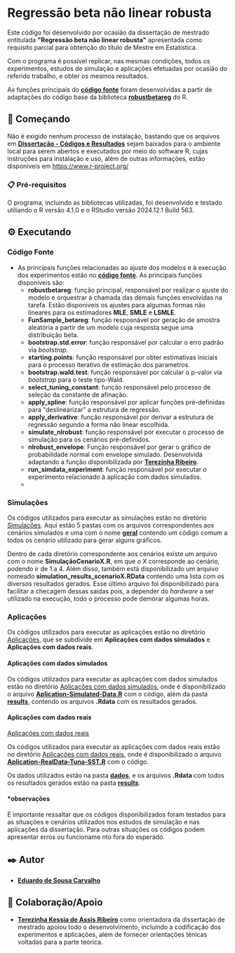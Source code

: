 # Regressão beta não linear robusta

Este código foi desenvolvido por ocasião da dissertação de mestrado entitulada **"Regressão beta não linear robusta"** apresentada como requisito parcial para obtenção do título de Mestre em Estatística. 

Com o programa é possível replicar, nas mesmas condições, todos os experimentos, estudos de simulação e aplicações efetuadas por ocasião do referido trabalho, e obter os mesmos resultados.

As funções principais do **[código fonte](https://github.com/eddusousa/nlrobustbetareg/blob/main/Disserta%C3%A7%C3%A3o%20-%20C%C3%B3digos%20e%20Resultados/SourceCode.R)** foram desenvolvidas a partir de adaptações do código base da biblioteca [**robustbetareg**]( https://cran.r-project.org/web/packages/robustbetareg/index.html) do R.

## 🚀 Começando

Não é exigido nenhum processo de instalação, bastando que os arquivos em **[Dissertação - Códigos e Resultados](https://github.com/eddusousa/nlrobustbetareg/tree/main/Disserta%C3%A7%C3%A3o%20-%20C%C3%B3digos%20e%20Resultados)** sejam baixados para o ambiente local para serem abertos e executados por meio do software R, cujas instruções para instalação e uso, além de outras informações, estão disponíveis em https://www.r-project.org/

### 📋 Pré-requisitos

O programa, incluindo as bibliotecas utilizadas, foi desenvolvido e testado utiliando o R versão 4.1.0 e o RStudio versão 2024.12.1 Build 563.

## ⚙️ Executando

### Código Fonte

* As principais funções relacionadas ao ajuste dos modelos e à execução dos experimentos estão no **[código fonte](https://github.com/eddusousa/nlrobustbetareg/blob/main/Disserta%C3%A7%C3%A3o%20-%20C%C3%B3digos%20e%20Resultados/SourceCode.R)**. As principais funções disponíveis são:
  * **robustbetareg**: função principal, responsável por realizar o ajuste do modelo e orquestrar a chamada das demais funções envolvidas na tarefa. Estão disponiveis os ajustes para algumas formas não lineares para os estimadores **MLE**, **SMLE** e **LSMLE**.
  * **FunSample_betareg**: função resposnável por geração de amostra aleatória a partir de um modelo cuja resposta segue uma distribuição beta. 
  * **bootstrap.std.error**: função responsável por calcular o erro padrão via *bootstrap*.
  * **starting.points**: função responsável por obter estimativas iniciais para o processo iterativo de estimação dos parametros.
  * **bootstrap.wald.test**: função responsável por calcular o p-valor via *bootstrap* para o teste tipo-Wald.
  * **select_tuning_constant**: função responsável pelo processo de seleção da constante de afinação.
  * **apply_spline**: função responsável por aplicar funções pré-definidas para "deslinearizar" a estrutura de regressão.
  * **apply_derivative**: função responsável por derivar a estrutura de regressão segundo a forma não linear escolhida.
  * **simulate_nlrobust**: função responsável por executar o processo de simulação para os cenários pré-definidos.
  * **nlrobust_envelope**: Função responsável por gerar o gráfico de probabilidade normal com envelope simulado. Desenvolvida adaptando a função disponibilizada por **[Terezinha Ribeiro](https://github.com/terezinharibeiro/RobustBetaRegression)**.
  * **run_simdata_experiment**: função responsável por executar o experimento relacionado à aplicação com dados simulados.
  * 

### Simulações

Os códigos utilizados para executar as simulações estão no diretório [Simulações](https://github.com/eddusousa/nlrobustbetareg/tree/main/Disserta%C3%A7%C3%A3o%20-%20C%C3%B3digos%20e%20Resultados/Simula%C3%A7%C3%B5es). Aqui estão 5 pastas com os arquivos correspondentes aos cenários simulados e uma com o nome **[geral](https://github.com/eddusousa/nlrobustbetareg/tree/main/Disserta%C3%A7%C3%A3o%20-%20C%C3%B3digos%20e%20Resultados/Simula%C3%A7%C3%B5es/Geral)** contendo um código comum a todos os cenário utilizado para gerar alguns gráficos.

Dentro de cada diretório correspondente aos cenários existe um arquivo com o nome **SimulaçãoCenarioX.R**, em que o X corresponde ao cenário, podendo ir de 1 a 4. Além disso, também está disponibilizado um arquivo nomeado **simulation_results_scenarioX.RData** contendo uma lista com os diversos resultados gerados. Esse último arquivo foi disponibilizado para facilitar a checagem dessas saídas pois, a depender do *hardware* a ser utilizado na execução, todo o processo pode demorar algumas horas.

### Aplicações

Os códigos utilizados para executar as aplicações estão no diretório [Aplicações](https://github.com/eddusousa/nlrobustbetareg/tree/main/Disserta%C3%A7%C3%A3o%20-%20C%C3%B3digos%20e%20Resultados/Aplica%C3%A7%C3%B5es), que se subdivide em **Aplicações com dados simulados** e **Aplicações com dados reais**.

#### Aplicações com dados simulados

Os códigos utilizados para executar as aplicações com dados simulados estão no diretório [Aplicações com dados simulados](https://github.com/eddusousa/nlrobustbetareg/tree/main/Disserta%C3%A7%C3%A3o%20-%20C%C3%B3digos%20e%20Resultados/Aplica%C3%A7%C3%B5es/Aplica%C3%A7%C3%A3o%20com%20dados%20simulados), onde é disponibilizado o arquivo **[Aplication-Simulated-Data.R](https://github.com/eddusousa/nlrobustbetareg/blob/main/Disserta%C3%A7%C3%A3o%20-%20C%C3%B3digos%20e%20Resultados/Aplica%C3%A7%C3%B5es/Aplica%C3%A7%C3%A3o%20com%20dados%20simulados/Aplication-Simulated-Data.R)** com o código, além da pasta **[results](https://github.com/eddusousa/nlrobustbetareg/tree/main/Disserta%C3%A7%C3%A3o%20-%20C%C3%B3digos%20e%20Resultados/Aplica%C3%A7%C3%B5es/Aplica%C3%A7%C3%A3o%20com%20dados%20simulados/results)**, contendo os arquivos **.Rdata** com os resultados gerados.

#### Aplicações com dados reais

[Aplicações com dados reais](https://github.com/eddusousa/nlrobustbetareg/tree/main/Disserta%C3%A7%C3%A3o%20-%20C%C3%B3digos%20e%20Resultados/Aplica%C3%A7%C3%B5es/Aplica%C3%A7%C3%B5es%20com%20dados%20reais/tuna)

Os códigos utilizados para executar as aplicações com dados reais estão no diretório [Aplicações com dados reais](https://github.com/eddusousa/nlrobustbetareg/tree/main/Disserta%C3%A7%C3%A3o%20-%20C%C3%B3digos%20e%20Resultados/Aplica%C3%A7%C3%B5es/Aplica%C3%A7%C3%B5es%20com%20dados%20reais/tuna), onde é disponibilizado o arquivo **[Aplication-RealData-Tuna-SST.R](https://github.com/eddusousa/nlrobustbetareg/blob/main/Disserta%C3%A7%C3%A3o%20-%20C%C3%B3digos%20e%20Resultados/Aplica%C3%A7%C3%B5es/Aplica%C3%A7%C3%B5es%20com%20dados%20reais/tuna/Aplication-RealData-Tuna-SST.r)** com o código.

Os dados utilizados estão na pasta **[dados](https://github.com/eddusousa/nlrobustbetareg/tree/main/Disserta%C3%A7%C3%A3o%20-%20C%C3%B3digos%20e%20Resultados/Aplica%C3%A7%C3%B5es/Aplica%C3%A7%C3%B5es%20com%20dados%20reais/tuna/dados)**, e os arquivos **.Rdata** com todos os resultados gerados estão na pasta **[results](https://github.com/eddusousa/nlrobustbetareg/tree/main/Disserta%C3%A7%C3%A3o%20-%20C%C3%B3digos%20e%20Resultados/Aplica%C3%A7%C3%B5es/Aplica%C3%A7%C3%B5es%20com%20dados%20reais/tuna/results)**.

#### *observações
É importante ressaltar que os códigos disponibilizados foram testados para as situações e cenários utilizados nos estudos de simulação e nas aplicações da dissertação. Para outras situações os códigos podem apresentar erros ou funcioname nto fora do esperado.

## ✒️ Autor

* **[Eduardo de Sousa Carvalho](https://github.com/eddusousa)**

## 🎁 Colaboração/Apoio

* **[Terezinha Kessia de Assis Ribeiro](https://github.com/terezinharibeiro/)** como orientadora da dissertação de mestrado apoiou todo o desenvolvimento, incluindo a codificação dos experimentos e aplicações, além de fornecer orientações ténicas voltadas para a parte teórica.


